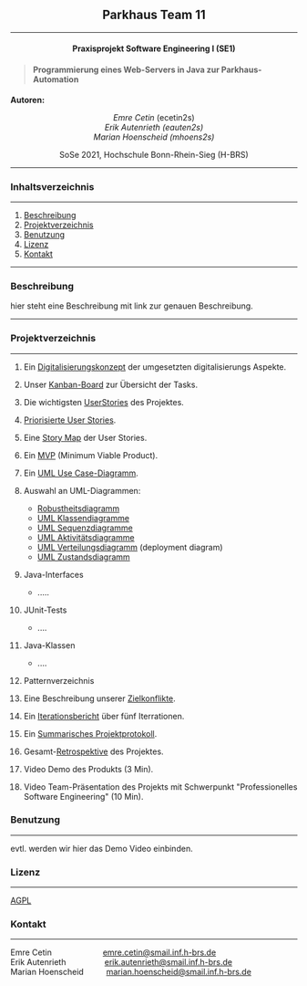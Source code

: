 
## <center>Parkhaus Team 11
___
#### <center>Praxisprojekt Software Engineering I (SE1)</center>


> #### Programmierung eines Web-Servers in Java zur Parkhaus-Automation

**Autoren:** <center>*Emre Cetin* (ecetin2s) <br>
*Erik Autenrieth (eauten2s)*  <br>
*Marian Hoenscheid (mhoens2s)*</center>   
<center>SoSe 2021, Hochschule Bonn-Rhein-Sieg (H-BRS)</center>

___
### Inhaltsverzeichnis
___
1. [Beschreibung](#beschreibung )
2. [Projektverzeichnis](#projektverzeichnis)
3. [Benutzung](#benutzung)
4. [Lizenz](#lizenz)
5. [Kontakt](#kontakt)
___

### Beschreibung 
hier steht eine Beschreibung mit link zur genauen Beschreibung.

___



### Projektverzeichnis
___
1. Ein [Digitalisierungskonzept](https://vm-2d21.inf.h-brs.de/mk_se1_ss21_Team_11/mk_se1_ss21_Team_11/-/wikis/Digitalisierungskonzept) der umgesetzten digitalisierungs Aspekte.
2. Unser  [Kanban-Board](https://vm-2d21.inf.h-brs.de/mk_se1_ss21_Team_11/mk_se1_ss21_Team_11/-/boards) zur Übersicht der Tasks.
3. Die wichtigsten [UserStories](https://vm-2d21.inf.h-brs.de/mk_se1_ss21_Team_11/mk_se1_ss21_Team_11/-/wikis/UserStories) des Projektes.

4. [Priorisierte User Stories](https://vm-2d21.inf.h-brs.de/mk_se1_ss21_Team_11/mk_se1_ss21_Team_11/-/wikis/Priorisierte-User-Stories).
5. Eine [Story Map](https://vm-2d21.inf.h-brs.de/mk_se1_ss21_Team_11/mk_se1_ss21_Team_11/-/wikis/Story-Map) der  User Stories.
6. Ein [MVP](https://vm-2d21.inf.h-brs.de/mk_se1_ss21_Team_11/mk_se1_ss21_Team_11/-/wikis/MVP) (Minimum Viable Product).
7. Ein [UML Use Case-Diagramm](https://vm-2d21.inf.h-brs.de/mk_se1_ss21_Team_11/mk_se1_ss21_Team_11/-/wikis/UML-Use-Case-Diagramm).
8. Auswahl an UML-Diagrammen:
    - [Robustheitsdiagramm](https://vm-2d21.inf.h-brs.de/mk_se1_ss21_Team_11/mk_se1_ss21_Team_11/-/wikis/Robustheitsdiagramm)
    - [UML Klassendiagramme](https://vm-2d21.inf.h-brs.de/mk_se1_ss21_Team_11/mk_se1_ss21_Team_11/-/wikis/UML-Klassendiagramme)
    - [UML Sequenzdiagramme](https://vm-2d21.inf.h-brs.de/mk_se1_ss21_Team_11/mk_se1_ss21_Team_11/-/wikis/UML-Sequenzdiagramme)
    - [UML Aktivitätsdiagramme](https://vm-2d21.inf.h-brs.de/mk_se1_ss21_Team_11/mk_se1_ss21_Team_11/-/wikis/UML-Aktivit%C3%A4tsdiagramme)
    - [UML Verteilungsdiagramm](https://vm-2d21.inf.h-brs.de/mk_se1_ss21_Team_11/mk_se1_ss21_Team_11/-/wikis/UML-Verteilungsdiagramm) (deployment diagram)
    - [UML Zustandsdiagramm](https://vm-2d21.inf.h-brs.de/mk_se1_ss21_Team_11/mk_se1_ss21_Team_11/-/wikis/UML-Zustandsdiagramm)

9. Java-Interfaces
   - .....
10. JUnit-Tests 
    - ....
11. Java-Klassen
    - ....
12. Patternverzeichnis
13. Eine Beschreibung unserer [Zielkonflikte](https://vm-2d21.inf.h-brs.de/mk_se1_ss21_Team_11/mk_se1_ss21_Team_11/-/wikis/Zielkonflikte).
14. Ein [Iterationsbericht](https://vm-2d21.inf.h-brs.de/mk_se1_ss21_Team_11/mk_se1_ss21_Team_11/-/wikis/Iterationsbericht) über fünf Iterrationen.
15. Ein [Summarisches Projektprotokoll](https://vm-2d21.inf.h-brs.de/mk_se1_ss21_Team_11/mk_se1_ss21_Team_11/-/wikis/Summarisches-Projektprotokoll).
16. Gesamt-[Retrospektive](https://vm-2d21.inf.h-brs.de/mk_se1_ss21_Team_11/mk_se1_ss21_Team_11/-/wikis/Retrospektive) des Projektes.
17. Video Demo des Produkts (3 Min).
18. Video Team-Präsentation des Projekts mit Schwerpunkt "Professionelles Software Engineering" (10 Min).

### Benutzung
___
evtl. werden wir hier das Demo Video einbinden.


### Lizenz
___
[AGPL](LIZENZ)


### Kontakt
___
Emre Cetin&emsp; &emsp; &emsp;&nbsp;&emsp;&emsp;&nbsp;   [emre.cetin@smail.inf.h-brs.de](erik.autenrieth@smail.inf.h-brs.de)<br>
Erik Autenrieth&emsp; &emsp;&emsp;&emsp;&nbsp;     [erik.autenrieth@smail.inf.h-brs.de](erik.autenrieth@smail.inf.h-brs.de) <br>
Marian Hoenscheid&nbsp; &emsp;&emsp;           [marian.hoenscheid@smail.inf.h-brs.de](erik.autenrieth@smail.inf.h-brs.de)

